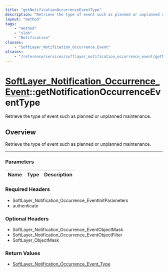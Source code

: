 ```yaml
---
title: "getNotificationOccurrenceEventType"
description: "Retrieve the type of event such as planned or unplanned maintenance."
layout: "method"
tags:
    - "method"
    - "sldn"
    - "Notification"
classes:
    - "SoftLayer_Notification_Occurrence_Event"
aliases:
    - "/reference/services/softlayer_notification_occurrence_event/getNotificationOccurrenceEventType"
---
```

# [SoftLayer_Notification_Occurrence_Event](/reference/services/SoftLayer_Notification_Occurrence_Event)::getNotificationOccurrenceEventType


Retrieve the type of event such as planned or unplanned maintenance.


## Overview 
Retrieve the type of event such as planned or unplanned maintenance.

-----

### Parameters 
|Name | Type | Description |
| --- | --- | --- |


### Required Headers
* SoftLayer_Notification_Occurrence_EventInitParameters
* authenticate


### Optional Headers
* SoftLayer_Notification_Occurrence_EventObjectMask
* SoftLayer_Notification_Occurrence_EventObjectFilter
* SoftLayer_ObjectMask

### Return Values
* <a href='/reference/datatypes/SoftLayer_Notification_Occurrence_Event_Type'>SoftLayer_Notification_Occurrence_Event_Type </a>




